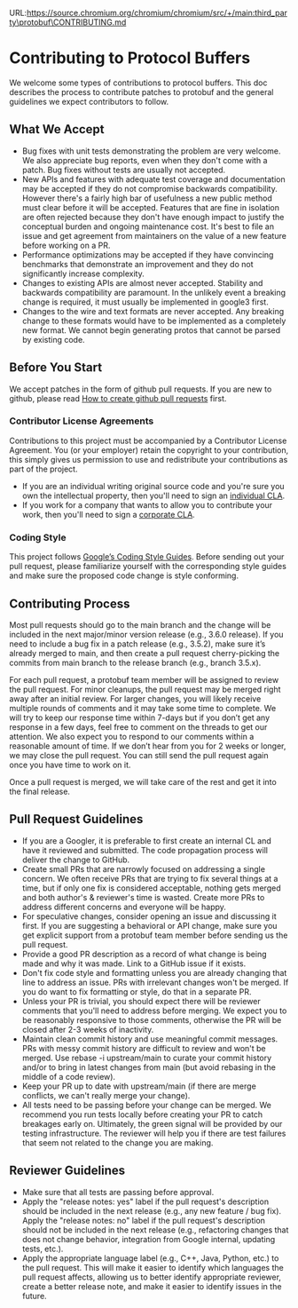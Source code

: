 URL:https://source.chromium.org/chromium/chromium/src/+/main:third_party\protobuf\CONTRIBUTING.md
# Contributing to Protocol Buffers

We welcome some types of contributions to protocol buffers. This doc describes the
process to contribute patches to protobuf and the general guidelines we
expect contributors to follow.

## What We Accept

* Bug fixes with unit tests demonstrating the problem are very welcome.
  We also appreciate bug reports, even when they don't come with a patch.
  Bug fixes without tests are usually not accepted.
* New APIs and features with adequate test coverage and documentation
  may be accepted if they do not compromise backwards 
  compatibility. However there's a fairly high bar of usefulness a new public
  method must clear before it will be accepted. Features that are fine in 
  isolation are often rejected because they don't have enough impact to justify the 
  conceptual burden and ongoing maintenance cost. It's best to file an issue 
  and get agreement from maintainers on the value of a new feature before
  working on a PR.
* Performance optimizations may be accepted if they have convincing benchmarks that demonstrate 
  an improvement and they do not significantly increase complexity.  
* Changes to existing APIs are almost never accepted. Stability and
  backwards compatibility are paramount. In the unlikely event a breaking change 
  is required, it must usually be implemented in google3 first. 
* Changes to the wire and text formats are never accepted. Any breaking change
  to these formats would have to be implemented as a completely new format.
  We cannot begin generating protos that cannot be parsed by existing code.

## Before You Start

We accept patches in the form of github pull requests. If you are new to
github, please read [How to create github pull requests](https://help.github.com/articles/about-pull-requests/)
first.

### Contributor License Agreements

Contributions to this project must be accompanied by a Contributor License
Agreement. You (or your employer) retain the copyright to your contribution,
this simply gives us permission to use and redistribute your contributions
as part of the project.

* If you are an individual writing original source code and you're sure you
  own the intellectual property, then you'll need to sign an [individual CLA](https://cla.developers.google.com/about/google-individual?csw=1).
* If you work for a company that wants to allow you to contribute your work,
  then you'll need to sign a [corporate CLA](https://cla.developers.google.com/about/google-corporate?csw=1).

### Coding Style

This project follows [Google’s Coding Style Guides](https://github.com/google/styleguide).
Before sending out your pull request, please familiarize yourself with the
corresponding style guides and make sure the proposed code change is style
conforming.

## Contributing Process

Most pull requests should go to the main branch and the change will be
included in the next major/minor version release (e.g., 3.6.0 release). If you
need to include a bug fix in a patch release (e.g., 3.5.2), make sure it’s
already merged to main, and then create a pull request cherry-picking the
commits from main branch to the release branch (e.g., branch 3.5.x).

For each pull request, a protobuf team member will be assigned to review the
pull request. For minor cleanups, the pull request may be merged right away
after an initial review. For larger changes, you will likely receive multiple
rounds of comments and it may take some time to complete. We will try to keep
our response time within 7-days but if you don’t get any response in a few
days, feel free to comment on the threads to get our attention. We also expect
you to respond to our comments within a reasonable amount of time. If we don’t
hear from you for 2 weeks or longer, we may close the pull request. You can
still send the pull request again once you have time to work on it.

Once a pull request is merged, we will take care of the rest and get it into
the final release.

## Pull Request Guidelines

* If you are a Googler, it is preferable to first create an internal CL and
  have it reviewed and submitted. The code propagation process will deliver the
  change to GitHub.
* Create small PRs that are narrowly focused on addressing a single concern.
  We often receive PRs that are trying to fix several things at a time, but if
  only one fix is considered acceptable, nothing gets merged and both author's
  & reviewer's time is wasted. Create more PRs to address different concerns and
  everyone will be happy.
* For speculative changes, consider opening an issue and discussing it first.
  If you are suggesting a behavioral or API change, make sure you get explicit
  support from a protobuf team member before sending us the pull request.
* Provide a good PR description as a record of what change is being made and
  why it was made. Link to a GitHub issue if it exists.
* Don't fix code style and formatting unless you are already changing that
  line to address an issue. PRs with irrelevant changes won't be merged. If
  you do want to fix formatting or style, do that in a separate PR.
* Unless your PR is trivial, you should expect there will be reviewer comments
  that you'll need to address before merging. We expect you to be reasonably
  responsive to those comments, otherwise the PR will be closed after 2-3 weeks
  of inactivity.
* Maintain clean commit history and use meaningful commit messages. PRs with
  messy commit history are difficult to review and won't be merged. Use rebase
  -i upstream/main to curate your commit history and/or to bring in latest
  changes from main (but avoid rebasing in the middle of a code review).
* Keep your PR up to date with upstream/main (if there are merge conflicts,
  we can't really merge your change).
* All tests need to be passing before your change can be merged. We recommend
  you run tests locally before creating your PR to catch breakages early on.
  Ultimately, the green signal will be provided by our testing infrastructure.
  The reviewer will help you if there are test failures that seem not related
  to the change you are making.

## Reviewer Guidelines

* Make sure that all tests are passing before approval.
* Apply the "release notes: yes" label if the pull request's description should
  be included in the next release (e.g., any new feature / bug fix).
  Apply the "release notes: no" label if the pull request's description should
  not be included in the next release (e.g., refactoring changes that does not
  change behavior, integration from Google internal, updating tests, etc.).
* Apply the appropriate language label (e.g., C++, Java, Python, etc.) to the
  pull request. This will make it easier to identify which languages the pull
  request affects, allowing us to better identify appropriate reviewer, create
  a better release note, and make it easier to identify issues in the future.
